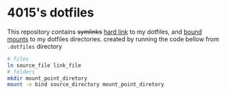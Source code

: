 # 4015's dotfiles

This repository contains ~~symlinks~~ [hard link][1] to my dotfiles, and [bound mounts][2] to my dotfiles directories. created by running the code bellow from `.dotfiles` directory

```sh
# files
ln source_file link_file
# folders
mkdir mount_point_diretory
mount -o bind source_directory mount_point_diretory
```

[1]:https://stackoverflow.com/a/24275394/16953460
[2]:https://unix.stackexchange.com/a/198591/494966
